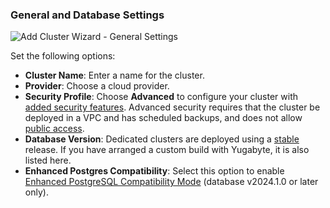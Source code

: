 <!--
+++
private = true
block_indexing = true
+++
-->

### General and Database Settings

![Add Cluster Wizard - General Settings](/images/yb-cloud/cloud-addcluster-general.png)

Set the following options:

- **Cluster Name**: Enter a name for the cluster.
- **Provider**: Choose a cloud provider.
- **Security Profile**: Choose **Advanced** to configure your cluster with [added security features](../../../cloud-secure-clusters/#security-profile). Advanced security requires that the cluster be deployed in a VPC and has scheduled backups, and does not allow [public access](../../../cloud-secure-clusters/add-connections/).
- **Database Version**: Dedicated clusters are deployed using a [stable](../../../../faq/yugabytedb-managed-faq/#what-version-of-yugabytedb-does-my-cluster-run-on) release. If you have arranged a custom build with Yugabyte, it is also listed here.
- **Enhanced Postgres Compatibility**: Select this option to enable [Enhanced PostgreSQL Compatibility Mode](../../../../develop/postgresql-compatibility/) (database v2024.1.0 or later only).
